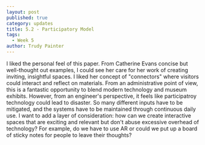```yaml
---
layout: post
published: true
category: updates
title: 5.2 - Participatory Model
tags:
  - Week 5
author: Trudy Painter
---
```

I liked the personal feel of this paper. From Catherine Evans concise but well-thought out examples, I could see her care for her work of creating inviting, insightful spaces. I liked her concept of "connectors" where visitors could interact and reflect on materials. From an administrative point of view, this is a fantastic opportunity to blend modern technology and museum exhibits. However, from an engineer's perspective, it feels like participatroy technology could lead to disaster. So many different inputs have to be mitigated, and the systems have to be maintained through continuous daily use. I want to add a layer of consideration: how can we create interactive spaces that are exciting and relevant but don't abuse excessive overhead of technology? For example, do we have to use AR or could we put up a board of sticky notes for people to leave their thoughts? 
